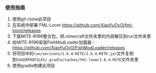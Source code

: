 ### 使用指南

1. 使用git clone此项目
2. 在系统中部署 FML-Loom https://github.com/XiaoYuOvO/fml-loom/releases
3. 下载MITE-R196整合包，把.minecraft文件夹里的内容解压到run文件夹里
4. 给MITE-R196安装FishModLoader加载器：https://github.com/XiaoYuOvO/FishModLoader/releases
5. 将项目中的`run/versions/1.6.4-MITE/1.6.4-MITE.jar`文件复制到`%USERPROFILE%/.gradle/caches/fml-loom/1.6.4-MITE`文件夹里
6. 使用gradle构建此项目
